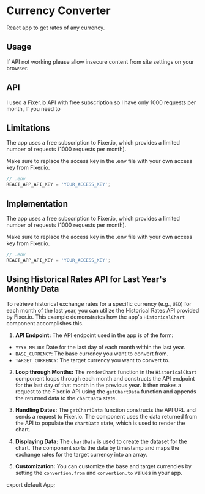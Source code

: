 # Currency Converter

React app to get rates of any currency.

## Usage

If API not working please allow insecure content from site settings on your browser.

## API

I used a Fixer.io API with free subscription so I have only 1000 requests per month, If you need to 

## Limitations

The app uses a free subscription to Fixer.io, which provides a limited number of requests (1000 requests per month).

Make sure to replace the access key in the .env file with your own access key from Fixer.io.

```javascript
// .env
REACT_APP_API_KEY = 'YOUR_ACCESS_KEY';
```

## Implementation

The app uses a free subscription to Fixer.io, which provides a limited number of requests (1000 requests per month).

Make sure to replace the access key in the .env file with your own access key from Fixer.io.

```javascript
// .env
REACT_APP_API_KEY = 'YOUR_ACCESS_KEY';
```

## Using Historical Rates API for Last Year's Monthly Data

To retrieve historical exchange rates for a specific currency (e.g., `USD`) for each month of the last year, you can utilize the Historical Rates API provided by Fixer.io. This example demonstrates how the app's `HistoricalChart` component accomplishes this.

1. **API Endpoint:** The API endpoint used in the app is of the form:
- `YYYY-MM-DD`: Date for the last day of each month within the last year.
- `BASE_CURRENCY`: The base currency you want to convert from.
- `TARGET_CURRENCY`: The target currency you want to convert to.

2. **Loop through Months:** The `renderChart` function in the `HistoricalChart` component loops through each month and constructs the API endpoint for the last day of that month in the previous year. It then makes a request to the Fixer.io API using the `getChartData` function and appends the returned data to the `chartData` state.

3. **Handling Dates:** The `getChartData` function constructs the API URL and sends a request to Fixer.io. The component uses the data returned from the API to populate the `chartData` state, which is used to render the chart.

4. **Displaying Data:** The `chartData` is used to create the dataset for the chart. The component sorts the data by timestamp and maps the exchange rates for the target currency into an array.

5. **Customization:** You can customize the base and target currencies by setting the `convertion.from` and `convertion.to` values in your app.


export default App;
